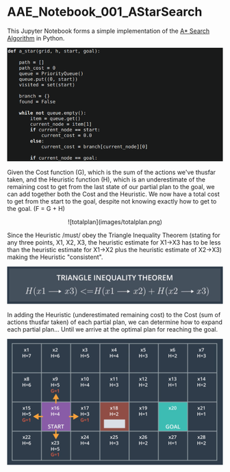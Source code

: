 # AAE_Notebook_001_AStarSearch
This Jupyter Notebook forms a simple implementation of the [A* Search Algorithm](https://en.wikipedia.org/wiki/A*_search_algorithm) in Python.

![astar_exerpt](images/astar_001.png)

Given the Cost function (G), which is the sum of the actions we've thusfar taken, and the Heuristic function (H), which is an underestimate of the remaining cost to get from the last state of our partial plan to the goal, we can add together both the Cost and the Heuristic. We now have a total cost to get from the start to the goal, despite not knowing exactly how to get to the goal. (F = G + H)

<p align="center">
  ![totalplan](images/totalplan.png)
</p>

Since the Heuristic /must/ obey the Triangle Inequality Theorem (stating for any three points, X1, X2, X3, the heuristic estimate for X1->X3 has to be less than the heuristic estimate for X1->X2 plus the heuristic estimate of X2->X3) making the Heuristic "consistent".

![triangleinequality](images/triangleinequality.png)

In adding the Heuristic (underestimated remaining cost) to the Cost (sum of actions thusfar taken) of each partial plan, we can determine how to expand each partial plan... Until we arrive at the optimal plan for reaching the goal.

![astargrid](images/grid.png)
